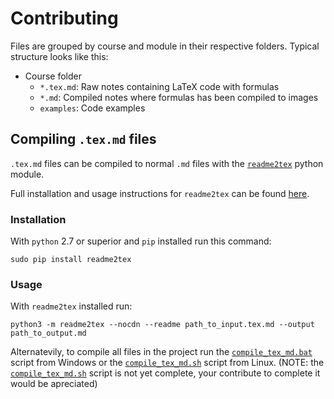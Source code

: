 # Contributing

Files are grouped by course and module in their respective folders. Typical structure looks like this:

- Course folder
  - `*.tex.md`: Raw notes containing LaTeX code with formulas
  - `*.md`: Compiled notes where formulas has been compiled to images
  - `examples`: Code examples

## Compiling `.tex.md` files

`.tex.md` files can be compiled to normal `.md` files with the [`readme2tex`](https://github.com/leegao/readme2tex) python module.

Full installation and usage instructions for `readme2tex` can be found [here](https://github.com/leegao/readme2tex#installation).

### Installation

With `python` 2.7 or superior and `pip` installed run this command:

```
sudo pip install readme2tex
```

### Usage

With `readme2tex` installed run:

```
python3 -m readme2tex --nocdn --readme path_to_input.tex.md --output  path_to_output.md
```

Alternatevily, to compile all files in the project run the [`compile_tex_md.bat`](compile_tex_md.bat) script from Windows or the [`compile_tex_md.sh`](compile_tex_md.sh) script from Linux.
(NOTE: the [`compile_tex_md.sh`](compile_tex_md.sh) script is not yet complete, your contribute to complete it would be apreciated)